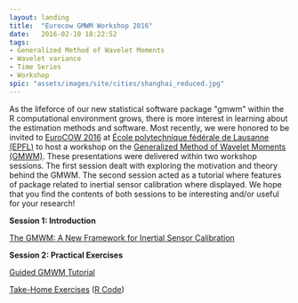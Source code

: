 ```yaml
---
layout: landing
title:  "Eurocow GMWM Workshop 2016"
date:   2016-02-10 18:22:52
tags: 
- Generalized Method of Wavelet Moments
- Wavelet variance
- Time Series
- Workshop
spic: "assets/images/site/cities/shanghai_reduced.jpg"
---
```


As the lifeforce of our new statistical software package "gmwm" within the R computational environment grows, there is more interest in learning about the estimation methods and software. Most recently, we were honored to be invited to [EuroCOW 2016](http://www.eurocow2016.org/) at [École polytechnique fédérale de Lausanne (EPFL)](https://www.epfl.ch/index.en.html) to host a workshop on the [Generalized Method of Wavelet Moments (GMWM)](http://smac-group.com/methods/gmwm). These presentations were delivered within two workshop sessions. The first session dealt with exploring the motivation and theory behind the GMWM.  The second session  acted as a tutorial where features of package related to inertial sensor calibration where displayed. We hope that you find the contents of both sessions to be interesting and/or useful for your research!


**Session 1: Introduction**

[The GMWM: A New Framework for Inertial Sensor Calibration](/assets/conferences/eurocow2016/Eurocow_GMWM.pdf)

**Session 2: Practical Exercises**

[Guided GMWM Tutorial](/assets/conferences/eurocow2016/eurocow_GMWM_workshop_R.html)
 
[Take-Home Exercises](/assets/conferences/eurocow2016/eurocow_exercise_sheet.pdf) ([R Code](/assets/conferences/eurocow2016/eurocow_exercise_code.r))
